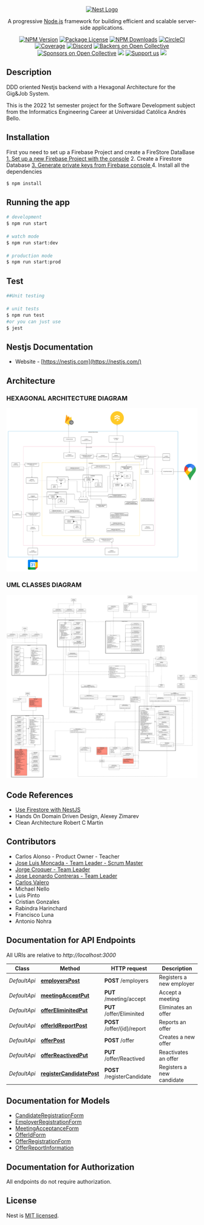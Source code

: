 <p align="center">
  <a href="http://nestjs.com/" target="blank"><img src="https://nestjs.com/img/logo_text.svg" width="320" alt="Nest Logo" /></a>
</p>

[circleci-image]: https://img.shields.io/circleci/build/github/nestjs/nest/master?token=abc123def456
[circleci-url]: https://circleci.com/gh/nestjs/nest

  <p align="center">A progressive <a href="http://nodejs.org" target="_blank">Node.js</a> framework for building efficient and scalable server-side applications.</p>
    <p align="center">
<a href="https://www.npmjs.com/~nestjscore" target="_blank"><img src="https://img.shields.io/npm/v/@nestjs/core.svg" alt="NPM Version" /></a>
<a href="https://www.npmjs.com/~nestjscore" target="_blank"><img src="https://img.shields.io/npm/l/@nestjs/core.svg" alt="Package License" /></a>
<a href="https://www.npmjs.com/~nestjscore" target="_blank"><img src="https://img.shields.io/npm/dm/@nestjs/common.svg" alt="NPM Downloads" /></a>
<a href="https://circleci.com/gh/nestjs/nest" target="_blank"><img src="https://img.shields.io/circleci/build/github/nestjs/nest/master" alt="CircleCI" /></a>
<a href="https://coveralls.io/github/nestjs/nest?branch=master" target="_blank"><img src="https://coveralls.io/repos/github/nestjs/nest/badge.svg?branch=master#9" alt="Coverage" /></a>
<a href="https://discord.gg/G7Qnnhy" target="_blank"><img src="https://img.shields.io/badge/discord-online-brightgreen.svg" alt="Discord"/></a>
<a href="https://opencollective.com/nest#backer" target="_blank"><img src="https://opencollective.com/nest/backers/badge.svg" alt="Backers on Open Collective" /></a>
<a href="https://opencollective.com/nest#sponsor" target="_blank"><img src="https://opencollective.com/nest/sponsors/badge.svg" alt="Sponsors on Open Collective" /></a>
  <a href="https://paypal.me/kamilmysliwiec" target="_blank"><img src="https://img.shields.io/badge/Donate-PayPal-ff3f59.svg"/></a>
    <a href="https://opencollective.com/nest#sponsor"  target="_blank"><img src="https://img.shields.io/badge/Support%20us-Open%20Collective-41B883.svg" alt="Support us"></a>
  <a href="https://twitter.com/nestframework" target="_blank"><img src="https://img.shields.io/twitter/follow/nestframework.svg?style=social&label=Follow"></a>
</p>
  <!--[![Backers on Open Collective](https://opencollective.com/nest/backers/badge.svg)](https://opencollective.com/nest#backer)
  [![Sponsors on Open Collective](https://opencollective.com/nest/sponsors/badge.svg)](https://opencollective.com/nest#sponsor)-->

## Description

DDD oriented Nestjs backend with a Hexagonal Architecture for the Gig&Job System.

This is the 2022 1st semester project for the Software Development subject from the Informatics Engineering Career at Universidad Católica Andrés Bello.


## Installation

First you need to set up a Firebase Project and create a FireStore DataBase
[1. Set up a new Firebase Project with the console](https://firebase.google.com/products/firestore)
2. Create a Firestore Database 
[3. Generate private keys from Firebase console ](https://firebase.google.com/docs/admin/setup#initialize-sdk)
4. Install all the dependencies

```bash
$ npm install
```

## Running the app

```bash
# development
$ npm run start

# watch mode
$ npm run start:dev

# production mode
$ npm run start:prod
```

## Test

```bash
##Unit testing

# unit tests
$ npm run test
#or you can just use
$ jest
```
<!-- # e2e tests
$ npm run test:e2e

# test coverage
$ npm run test:cov -->


## Nestjs Documentation


- Website - [https://nestjs.com](https://nestjs.com/)

## Architecture

### HEXAGONAL ARCHITECTURE DIAGRAM

![alt text](./assets/hexagonal-diagram.png?raw=true "Hexagonal Diagram")

### UML CLASSES DIAGRAM

![alt text](./assets/uml-diagram.png?raw=true "UML diagram") 


## Code References

- [Use Firestore with NestJS](https://ricardoromanj.com/posts/firestore-with-nestjs)
- Hands On Domain Driven Design, Alexey Zimarev
- Clean Architecture Robert C Martin
## Contributors

- Carlos Alonso - Product Owner - Teacher 
- [Jose Luis Moncada - Team Leader - Scrum Master](https://github.com/joselmoncada)
- [Jorge Croquer - Team Leader](https://github.com/YorchUCAB)
- [Jose Leonardo Contreras - Team Leader](https://github.com/LeoProgrammerUCAB)
- [Carlos Valero](https://github.com/cdevalero)
- Michael Nello
- Luis Pinto
- Cristian Gonzales
- Rabindra Harinchard
- Francisco Luna
- Antonio Nohra

<a name="documentation-for-api-endpoints"></a>
## Documentation for API Endpoints

All URIs are relative to *http://localhost:3000*

Class | Method | HTTP request | Description
------------ | ------------- | ------------- | -------------
*DefaultApi* | [**employersPost**](docs/Apis/DefaultApi.md#employerspost) | **POST** /employers | Registers a new employer
*DefaultApi* | [**meetingAcceptPut**](docs/Apis/DefaultApi.md#meetingacceptput) | **PUT** /meeting/accept | Accept a meeting
*DefaultApi* | [**offerEliminitedPut**](docs/Apis/DefaultApi.md#offereliminitedput) | **PUT** /offer/Eliminited | Eliminates an offer
*DefaultApi* | [**offerIdReportPost**](docs/Apis/DefaultApi.md#offeridreportpost) | **POST** /offer/{id}/report | Reports an offer
*DefaultApi* | [**offerPost**](docs/Apis/DefaultApi.md#offerpost) | **POST** /offer | Creates a new offer
*DefaultApi* | [**offerReactivedPut**](docs/Apis/DefaultApi.md#offerreactivedput) | **PUT** /offer/Reactived | Reactivates an offer
*DefaultApi* | [**registerCandidatePost**](docs/Apis/DefaultApi.md#registercandidatepost) | **POST** /registerCandidate | Registers a new candidate


<a name="documentation-for-models"></a>
## Documentation for Models

 - [CandidateRegistrationForm](docs/Models/CandidateRegistrationForm.md)
 - [EmployerRegistrationForm](docs/Models/EmployerRegistrationForm.md)
 - [MeetingAcceptanceForm](docs/Models/MeetingAcceptanceForm.md)
 - [OfferIdForm](docs/Models/OfferIdForm.md)
 - [OfferRegistrationForm](docs/Models/OfferRegistrationForm.md)
 - [OfferReportInformation](docs/Models/OfferReportInformation.md)


<a name="documentation-for-authorization"></a>
## Documentation for Authorization

All endpoints do not require authorization.


## License

Nest is [MIT licensed](LICENSE).
